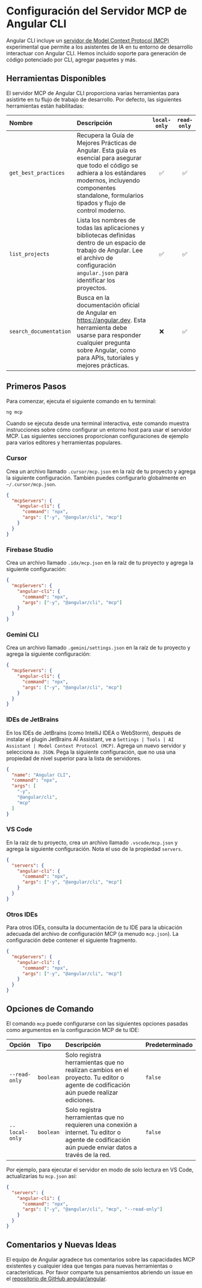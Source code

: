 # Configuración del Servidor MCP de Angular CLI

Angular CLI incluye un [servidor de Model Context Protocol (MCP)](https://modelcontextprotocol.io/) experimental que permite a los asistentes de IA en tu entorno de desarrollo interactuar con Angular CLI. Hemos incluido soporte para generación de código potenciado por CLI, agregar paquetes y más.

## Herramientas Disponibles

El servidor MCP de Angular CLI proporciona varias herramientas para asistirte en tu flujo de trabajo de desarrollo. Por defecto, las siguientes herramientas están habilitadas:

| Nombre                 | Descripción                                                                                                                                                                                        | `local-only` | `read-only` |
| :--------------------- | :------------------------------------------------------------------------------------------------------------------------------------------------------------------------------------------------- | :----------: | :---------: |
| `get_best_practices`   | Recupera la Guía de Mejores Prácticas de Angular. Esta guía es esencial para asegurar que todo el código se adhiera a los estándares modernos, incluyendo componentes standalone, formularios tipados y flujo de control moderno. |      ✅      |      ✅     |
| `list_projects`        | Lista los nombres de todas las aplicaciones y bibliotecas definidas dentro de un espacio de trabajo de Angular. Lee el archivo de configuración `angular.json` para identificar los proyectos.                                    |      ✅      |      ✅     |
| `search_documentation` | Busca en la documentación oficial de Angular en https://angular.dev. Esta herramienta debe usarse para responder cualquier pregunta sobre Angular, como para APIs, tutoriales y mejores prácticas.               |      ❌      |      ✅     |

## Primeros Pasos

Para comenzar, ejecuta el siguiente comando en tu terminal:

```bash
ng mcp
```

Cuando se ejecuta desde una terminal interactiva, este comando muestra instrucciones sobre cómo configurar un entorno host para usar el servidor MCP. Las siguientes secciones proporcionan configuraciones de ejemplo para varios editores y herramientas populares.

### Cursor

Crea un archivo llamado `.cursor/mcp.json` en la raíz de tu proyecto y agrega la siguiente configuración. También puedes configurarlo globalmente en `~/.cursor/mcp.json`.

```json
{
  "mcpServers": {
    "angular-cli": {
      "command": "npx",
      "args": ["-y", "@angular/cli", "mcp"]
    }
  }
}
```

### Firebase Studio

Crea un archivo llamado `.idx/mcp.json` en la raíz de tu proyecto y agrega la siguiente configuración:

```json
{
  "mcpServers": {
    "angular-cli": {
      "command": "npx",
      "args": ["-y", "@angular/cli", "mcp"]
    }
  }
}
```

### Gemini CLI

Crea un archivo llamado `.gemini/settings.json` en la raíz de tu proyecto y agrega la siguiente configuración:

```json
{
  "mcpServers": {
    "angular-cli": {
      "command": "npx",
      "args": ["-y", "@angular/cli", "mcp"]
    }
  }
}
```

### IDEs de JetBrains

En los IDEs de JetBrains (como IntelliJ IDEA o WebStorm), después de instalar el plugin JetBrains AI Assistant, ve a `Settings | Tools | AI Assistant | Model Context Protocol (MCP)`. Agrega un nuevo servidor y selecciona `As JSON`. Pega la siguiente configuración, que no usa una propiedad de nivel superior para la lista de servidores.

```json
{
  "name": "Angular CLI",
  "command": "npx",
  "args": [
    "-y",
    "@angular/cli",
    "mcp"
  ]
}
```

### VS Code

En la raíz de tu proyecto, crea un archivo llamado `.vscode/mcp.json` y agrega la siguiente configuración. Nota el uso de la propiedad `servers`.

```json
{
  "servers": {
    "angular-cli": {
      "command": "npx",
      "args": ["-y", "@angular/cli", "mcp"]
    }
  }
}
```

### Otros IDEs

Para otros IDEs, consulta la documentación de tu IDE para la ubicación adecuada del archivo de configuración MCP (a menudo `mcp.json`). La configuración debe contener el siguiente fragmento.

```json
{
  "mcpServers": {
    "angular-cli": {
      "command": "npx",
      "args": ["-y", "@angular/cli", "mcp"]
    }
  }
}
```

## Opciones de Comando

El comando `mcp` puede configurarse con las siguientes opciones pasadas como argumentos en la configuración MCP de tu IDE:

| Opción         | Tipo      | Descripción                                                                                                | Predeterminado |
| :------------- | :-------- | :--------------------------------------------------------------------------------------------------------- | :------ |
| `--read-only`  | `boolean` | Solo registra herramientas que no realizan cambios en el proyecto. Tu editor o agente de codificación aún puede realizar ediciones. | `false` |
| `--local-only` | `boolean` | Solo registra herramientas que no requieren una conexión a internet. Tu editor o agente de codificación aún puede enviar datos a través de la red. | `false` |


Por ejemplo, para ejecutar el servidor en modo de solo lectura en VS Code, actualizarías tu `mcp.json` así:

```json
{
  "servers": {
    "angular-cli": {
      "command": "npx",
      "args": ["-y", "@angular/cli", "mcp", "--read-only"]
    }
  }
}
```

## Comentarios y Nuevas Ideas

El equipo de Angular agradece tus comentarios sobre las capacidades MCP existentes y cualquier idea que tengas para nuevas herramientas o características. Por favor comparte tus pensamientos abriendo un issue en el [repositorio de GitHub angular/angular](https://github.com/angular/angular/issues).
